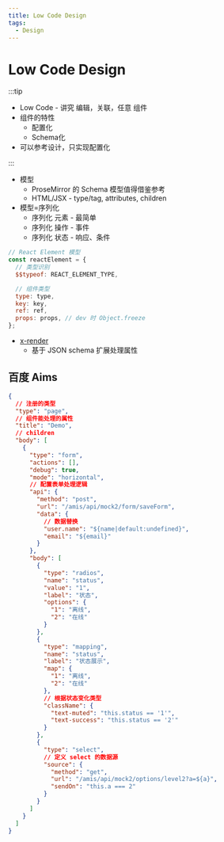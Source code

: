 ```yaml
---
title: Low Code Design
tags:
  - Design
---
```


# Low Code Design

:::tip

- Low Code - 讲究 编辑，关联，任意 组件
- 组件的特性
  - 配置化
  - Schema化
- 可以参考设计，只实现配置化

:::


- 模型
  - ProseMirror 的 Schema 模型值得借鉴参考
  - HTML/JSX - type/tag, attributes, children
- 模型=序列化
  - 序列化 元素 - 最简单
  - 序列化 操作 - 事件
  - 序列化 状态 - 响应、条件

```js
// React Element 模型
const reactElement = {
  // 类型识别
  $$typeof: REACT_ELEMENT_TYPE,

  // 组件类型
  type: type,
  key: key,
  ref: ref,
  props: props, // dev 时 Object.freeze
};
```

- [x-render](./x-render.md)
  - 基于 JSON schema 扩展处理属性

## 百度 Aims

```json
{
  // 注册的类型
  "type": "page",
  // 组件能处理的属性
  "title": "Demo",
  // children
  "body": [
    {
      "type": "form",
      "actions": [],
      "debug": true,
      "mode": "horizontal",
      // 配置表单处理逻辑
      "api": {
        "method": "post",
        "url": "/amis/api/mock2/form/saveForm",
        "data": {
          // 数据替换
          "user.name": "${name|default:undefined}",
          "email": "${email}"
        }
      },
      "body": [
        {
          "type": "radios",
          "name": "status",
          "value": "1",
          "label": "状态",
          "options": {
            "1": "离线",
            "2": "在线"
          }
        },
        {
          "type": "mapping",
          "name": "status",
          "label": "状态展示",
          "map": {
            "1": "离线",
            "2": "在线"
          },
          // 根据状态变化类型
          "className": {
            "text-muted": "this.status == '1'",
            "text-success": "this.status == '2'"
          }
        },
        {
          "type": "select",
          // 定义 select 的数据源
          "source": {
            "method": "get",
            "url": "/amis/api/mock2/options/level2?a=${a}",
            "sendOn": "this.a === 2"
          }
        }
      ]
    }
  ]
}
```
